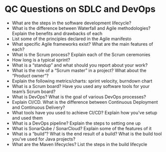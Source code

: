# QC Questions on SDLC and DevOps

 - What are the steps in the software development lifecycle? 
 - What is the difference between Waterfall and Agile methodologies? Explain the benefits and drawbacks of each 
 - List some of the principles declared in the Agile manifesto 
 - What specific Agile frameworks exist? What are the main features of each? 
 - What is the Scrum process? Explain each of the Scrum ceremonies 
 - How long is a typical sprint? 
 - What is a “standup” and what should you report about your work? 
 - What is the role of a “Scrum master” in a project? What about the “Product owner”? 
 - Explain the following metrics/charts: sprint velocity, burndown chart 
 - What is a Scrum board? Have you used any software tools for your team’s Scrum board? 
 - What is DevOps? What is the goal of various DevOps processes? 
 - Explain CI/CD. What is the difference between Continuous Deployment and Continuous Delivery? 
 - What tools have you used to achieve CI/CD? Explain how you’ve setup and used them 
 - What is a DevOps pipeline? Explain the steps to setting one up 
 - What is SonarQube / SonarCloud? Explain some of the features of it 
 - What is a “build”? What is the end result of a build? What is the build tool you’ve used for Java projects? 
 - What are the Maven lifecycles? List the steps in the build lifecycle 

